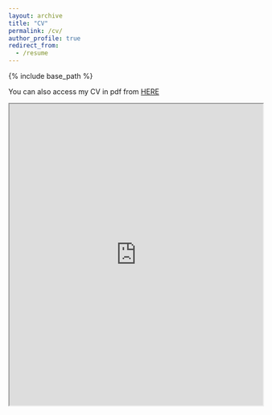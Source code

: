```yaml
---
layout: archive
title: "CV"
permalink: /cv/
author_profile: true
redirect_from:
  - /resume
---
```


{% include base_path %}

You can also access my CV in pdf from [HERE](https://amostajabi.github.io/files/CV_Ahmadreza_Mostajabi.pdf) 
<iframe src="https://amostajabi.github.io/files/CV_Ahmadreza_Mostajabi.pdf" width="100%" height="600px">
    This browser does not support PDFs. Please download the PDF to view it: <a href="https://amostajabi.github.io/files/CV_Ahmadreza_Mostajabi.pdf">Download CV</a>
</iframe>
